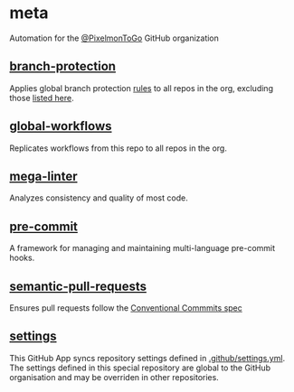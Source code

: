 # meta

Automation for the [@PixelmonToGo](https://github.com/PixelmonToGo) GitHub organization

## [branch-protection](https://github.com/venh/branch-protection)

Applies global branch protection [rules](./branch-protection/rules.json) to all repos in the org, excluding those [listed here](./branch-protection/excluded-repos.txt).

## [global-workflows](https://github.com/derberg/global-workflows-support)

Replicates workflows from this repo to all repos in the org.

## [mega-linter](https://github.com/nvuillam/mega-linter)

Analyzes consistency and quality of most code.

## [pre-commit](https://pre-commit.com/)

A framework for managing and maintaining multi-language pre-commit hooks.

## [semantic-pull-requests](https://github.com/zeke/semantic-pull-requests)

Ensures pull requests follow the [Conventional Commmits spec](https://www.conventionalcommits.org/en/v1.0.0/)

## [settings](https://github.com/probot/settings)

This GitHub App syncs repository settings defined in [.github/settings.yml](./.github/settings.yml).
The settings defined in this special repository are global to the GitHub organisation and may be overriden in other repositories.
